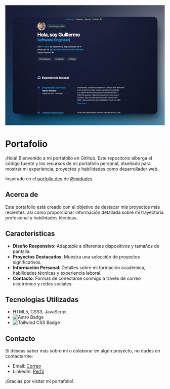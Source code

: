 <div align="center">
  <a href="#">
    <img src="/public/shots-portfolio.webp" width="600" alt="Vista previa del portafolio">
  </a>
</div>

# Portafolio

¡Hola! Bienvenido a mi portafolio en GitHub. Este repositorio alberga el código fuente y los recursos de mi portafolio personal, diseñado para mostrar mi experiencia, proyectos y habilidades como desarrollador web.

Inspirado en el [porfolio.dev](https://porfolio.dev/) de [@midudev](https://twitter.com/midudev)

## Acerca de

Este portafolio está creado con el objetivo de destacar mis proyectos más recientes, así como proporcionar información detallada sobre mi trayectoria profesional y habilidades técnicas.

## Características

- **Diseño Responsivo**: Adaptable a diferentes dispositivos y tamaños de pantalla.
- **Proyectos Destacados**: Muestra una selección de proyectos significativos.
- **Información Personal**: Detalles sobre mi formación académica, habilidades técnicas y experiencia laboral.
- **Contacto**: Formas de conectarse conmigo a través de correo electrónico y redes sociales.

## Tecnologías Utilizadas

- HTML5, CSS3, JavaScript
- ![Astro Badge](https://img.shields.io/badge/Astro-FF3E00?logo=astro&logoColor=fff&style=flat)
- ![Tailwind CSS Badge](https://img.shields.io/badge/Tailwind%20CSS-06B6D4?logo=tailwindcss&logoColor=fff&style=flat)

## Contacto

Si deseas saber más sobre mí o colaborar en algún proyecto, no dudes en contactarme:

- Email: [Correo](mailto:gnavarro0197@gmail.com)
- LinkedIn: [Perfil](https://www.linkedin.com/in/guillermo-antonio-navarro/)

¡Gracias por visitar mi portafolio!
